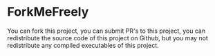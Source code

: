 # ForkMeFreely
You can fork this project, you can submit PR's to this project, you can redistribute the source code of this project on Github, but you may not redistribute any compiled executables of this project.
